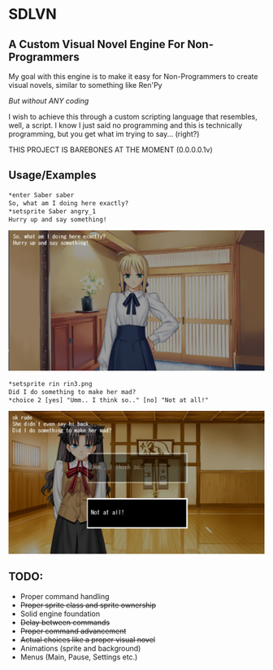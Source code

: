 # SDLVN
## A Custom Visual Novel Engine For Non-Programmers
My goal with this engine is to make it easy for Non-Programmers to create visual novels, similar to something like Ren'Py

*But without ANY coding*


I wish to achieve this through a custom scripting language that resembles, well, a script. I know I just said no programming and this is technically programming, but you get what im trying to say... (right?)

THIS PROJECT IS BAREBONES AT THE MOMENT (0.0.0.0.1v)


## Usage/Examples

```text
*enter Saber saber
So, what am I doing here exactly?
*setsprite Saber angry_1
Hurry up and say something!
```

![EngineExample](example.png)



```text
*setsprite rin rin3.png
Did I do something to make her mad?
*choice 2 [yes] "Umm.. I think so.." [no] "Not at all!"
```

![EngineExample2](example2.png)
## TODO:
- Proper command handling
- ~~Proper sprite class and sprite ownership~~
- Solid engine foundation
- ~~Delay between commands~~
- ~~Proper command advancement~~
- ~~Actual choices like a proper visual novel~~
- Animations (sprite and background)
- Menus (Main, Pause, Settings etc.)

